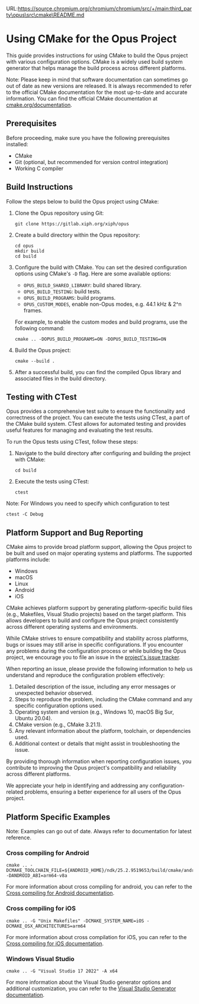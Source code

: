 URL:https://source.chromium.org/chromium/chromium/src/+/main:third_party\opus\src\cmake\README.md
# Using CMake for the Opus Project

This guide provides instructions for using CMake to build the Opus project with various configuration options. CMake is a widely used build system generator that helps manage the build process across different platforms.

Note: Please keep in mind that software documentation can sometimes go out of date as new versions are released. It is always recommended to refer to the official CMake documentation for the most up-to-date and accurate information. You can find the official CMake documentation at [cmake.org/documentation](https://cmake.org/documentation/).

## Prerequisites

Before proceeding, make sure you have the following prerequisites installed:

- CMake
- Git (optional, but recommended for version control integration)
- Working C compiler

## Build Instructions

Follow the steps below to build the Opus project using CMake:

1. Clone the Opus repository using Git:

    ```shell
    git clone https://gitlab.xiph.org/xiph/opus
    ```

2. Create a build directory within the Opus repository:

    ```shell
    cd opus
    mkdir build
    cd build
    ```

3. Configure the build with CMake. You can set the desired configuration options using CMake's `-D` flag. Here are some available options:

   - `OPUS_BUILD_SHARED_LIBRARY`: build shared library.
   - `OPUS_BUILD_TESTING`: build tests.
   - `OPUS_BUILD_PROGRAMS`: build programs.
   - `OPUS_CUSTOM_MODES`, enable non-Opus modes, e.g. 44.1 kHz & 2^n frames.

   For example, to enable the custom modes and build programs, use the following command:

    ```shell
    cmake .. -DOPUS_BUILD_PROGRAMS=ON -DOPUS_BUILD_TESTING=ON
    ```

4. Build the Opus project:

    ```shell
    cmake --build .
    ```

5. After a successful build, you can find the compiled Opus library and associated files in the build directory.

## Testing with CTest

Opus provides a comprehensive test suite to ensure the functionality and correctness of the project. You can execute the tests using CTest, a part of the CMake build system. CTest allows for automated testing and provides useful features for managing and evaluating the test results.

To run the Opus tests using CTest, follow these steps:

1. Navigate to the build directory after configuring and building the project with CMake:

    ```shell
    cd build
    ```

2. Execute the tests using CTest:

    ```shell
    ctest
    ```

Note: For Windows you need to specify which configuration to test

```shell
ctest -C Debug
```

## Platform Support and Bug Reporting

CMake aims to provide broad platform support, allowing the Opus project to be built and used on major operating systems and platforms. The supported platforms include:

- Windows
- macOS
- Linux
- Android
- iOS

CMake achieves platform support by generating platform-specific build files (e.g., Makefiles, Visual Studio projects) based on the target platform. This allows developers to build and configure the Opus project consistently across different operating systems and environments.

While CMake strives to ensure compatibility and stability across platforms, bugs or issues may still arise in specific configurations. If you encounter any problems during the configuration process or while building the Opus project, we encourage you to file an issue in the [project's issue tracker](https://gitlab.xiph.org/xiph/opus/-/issues).

When reporting an issue, please provide the following information to help us understand and reproduce the configuration problem effectively:

1. Detailed description of the issue, including any error messages or unexpected behavior observed.
2. Steps to reproduce the problem, including the CMake command and any specific configuration options used.
3. Operating system and version (e.g., Windows 10, macOS Big Sur, Ubuntu 20.04).
4. CMake version (e.g., CMake 3.21.1).
5. Any relevant information about the platform, toolchain, or dependencies used.
6. Additional context or details that might assist in troubleshooting the issue.

By providing thorough information when reporting configuration issues, you contribute to improving the Opus project's compatibility and reliability across different platforms.

We appreciate your help in identifying and addressing any configuration-related problems, ensuring a better experience for all users of the Opus project.

## Platform Specific Examples

Note: Examples can go out of date. Always refer to documentation for latest reference.

### Cross compiling for Android

```shell
cmake .. -DCMAKE_TOOLCHAIN_FILE=${ANDROID_HOME}/ndk/25.2.9519653/build/cmake/android.toolchain.cmake -DANDROID_ABI=arm64-v8a
```

For more information about cross compiling for android, you can refer to the [Cross compiling for Android documentation](https://cmake.org/cmake/help/latest/manual/cmake-toolchains.7.html#cross-compiling-for-android).

### Cross compiling for iOS

```shell
cmake .. -G "Unix Makefiles" -DCMAKE_SYSTEM_NAME=iOS -DCMAKE_OSX_ARCHITECTURES=arm64
```

For more information about cross compilation for iOS, you can refer to the [Cross compiling for iOS documentation](https://cmake.org/cmake/help/latest/manual/cmake-toolchains.7.html#cross-compiling-for-ios-tvos-or-watchos).


### Windows Visual Studio

```shell
cmake .. -G "Visual Studio 17 2022" -A x64
```

For more information about the Visual Studio generator options and additional customization, you can refer to the [Visual Studio Generator documentation](https://cmake.org/cmake/help/latest/generator/Visual%20Studio%2017%202022.html).
